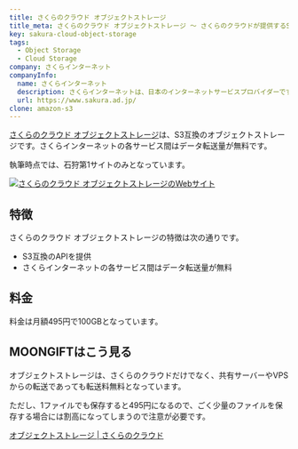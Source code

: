 ```yaml
---
title: さくらのクラウド オブジェクトストレージ
title_meta: さくらのクラウド オブジェクトストレージ 〜 さくらのクラウドが提供するS3互換のオブジェクトストレージ〜
key: sakura-cloud-object-storage
tags:
  - Object Storage
  - Cloud Storage
company: さくらインターネット
companyInfo:
  name: さくらインターネット
  description: さくらインターネットは、日本のインターネットサービスプロバイダーです。
  url: https://www.sakura.ad.jp/
clone: amazon-s3
---
```


[さくらのクラウド オブジェクトストレージ](https://cloud.sakura.ad.jp/products/object-storage/)は、S3互換のオブジェクトストレージです。さくらインターネットの各サービス間はデータ転送量が無料です。

執筆時点では、石狩第1サイトのみとなっています。

[![さくらのクラウド オブジェクトストレージのWebサイト](/img/services/sakura-cloud-object-storage.jpg)](https://cloud.sakura.ad.jp/products/object-storage/)

<!--more-->

## 特徴

さくらのクラウド オブジェクトストレージの特徴は次の通りです。

- S3互換のAPIを提供
- さくらインターネットの各サービス間はデータ転送量が無料

## 料金

料金は月額495円で100GBとなっています。

## MOONGIFTはこう見る

オブジェクトストレージは、さくらのクラウドだけでなく、共有サーバーやVPSからの転送であっても転送料無料となっています。

ただし、1ファイルでも保存すると495円になるので、ごく少量のファイルを保存する場合には割高になってしまうので注意が必要です。

[オブジェクトストレージ \| さくらのクラウド](https://cloud.sakura.ad.jp/products/object-storage/)
